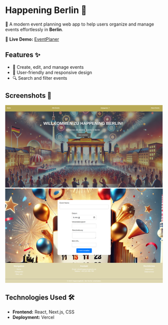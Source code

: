 # Happening Berlin 🎉  

🚀 A modern event planning web app to help users organize and manage events effortlessly in **Berlin**.  

🔗 **Live Demo:** [EventPlaner](https://eventplaner.vercel.app/)  

## Features ✨  

- 📅 Create, edit, and manage events  
- 🎨 User-friendly and responsive design  
- 🔍 Search and filter events

  
## Screenshots 📸  
![EventPlaner Screenshot](assets/homepage.png)
![EventPlaner Screenshot](assets/addEvent.png)


## Technologies Used 🛠️  

- **Frontend:** React, Next.js, CSS 
- **Deployment:** Vercel  



